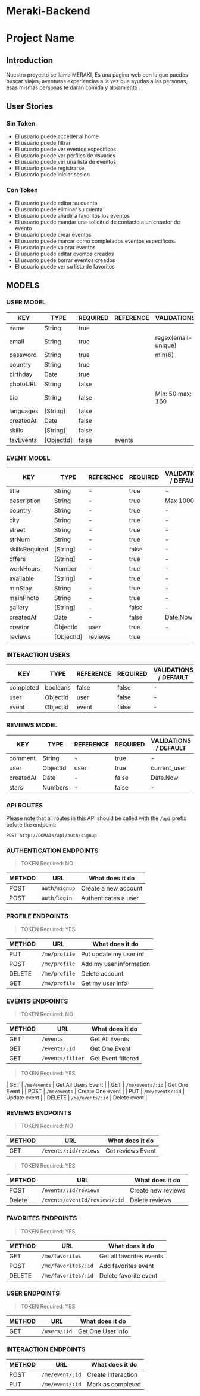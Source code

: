 # Meraki-Backend
# Project Name

## Introduction

Nuestro proyecto se llama MERAKI, Es una pagina web con la que puedes buscar viajes, aventuras experiencias a la vez que ayudas a las personas, esas mismas personas te daran comida y alojamiento .

## User Stories 
### Sin Token 
 
* El usuario puede acceder al home 
* El usuario puede filtrar 
* El usuario puede ver eventos especificos 
* El usuario puede ver perfiles de usuarios 
* El usuario puede ver una lista de eventos 
* El usuario puede registrarse 
* El usuario puede iniciar sesion

### Con Token
* El usuario puede editar su cuenta 
* El usuario puede eliminar su cuenta
* El usuario puede añadir a favoritos los eventos 
* El usuario puede mandar una solicitud de contacto a un creador de evento  
* El usuario puede crear eventos 
* El usuario puede marcar como completados eventos especificos.
* El usuario puede valorar eventos 
* El usuario puede editar eventos creados
* El usuario puede borrar eventos creados
* El usuario puede ver su lista de favoritos


## MODELS

### USER MODEL

| KEY       | TYPE     | REQUIRED | REFERENCE | VALIDATIONS          | DEFAULT|
|-----------|----------|----------|-----------|----------------------|--------| 
| name      | String   | true     |           |                      |        |
| email     | String   | true     |           | regex(email-unique)  |        |
| password  | String   | true     |           | min(6)               |        |
| country   | String   | true     |           |                      |        |
| birthday  | Date     | true     |           |                      |        |
| photoURL  | String   | false    |           |                      |  Url   |
| bio       | String   | false    |           | Min: 50 max: 160     |        |
| languages | [String] | false    |           |                      |        |
| createdAt | Date     | false    |           |                      |Date.Now|   
| skills    | [String] | false    |           |                      |        |
| favEvents |[ObjectId]| false    |  events   |                      |        |


### EVENT MODEL

| KEY            | TYPE     | REFERENCE | REQUIRED | VALIDATIONS / DEFAULT |
|----------------|----------|-----------|----------|-----------------------|
| title          | String   | -         | true     | -                     |
| description    | String   | -         | true     | Max 1000              |
| country        | String   | -         | true     | -                     |
| city           | String   | -         | true     | -                     |
| street         | String   | -         | true     | -                     |
| strNum         | String   | -         | true     | -                     |
| skillsRequired | [String] | -         | false    | -                     |
| offers         | [String] | -         | true     | -                     |
| workHours      | Number   | -         | true     | -                     |
| available      | [String] | -         | true     | -                     |
| minStay        | String   | -         | true     | -                     |
| mainPhoto      | String   | -         | true     | -                     |
| gallery        | [String] | -         | false    | -                     |
| createdAt      | Date     | -         | false    | Date.Now              |
| creator        | ObjectId | user      | true     | -                     |
| reviews        |[ObjectId]| reviews   | true     |                       |

### INTERACTION USERS

| KEY            | TYPE     | REFERENCE | REQUIRED | VALIDATIONS / DEFAULT |
|----------------|----------|-----------|----------|-----------------------|
| completed      | booleans | false     | false    | -                     |        
| user           | ObjectId | user      | false    | -                     | 
| event          | ObjectId | event     | false    | -                     | 



### REVIEWS MODEL
| KEY      | TYPE     | REFERENCE | REQUIRED | VALIDATIONS / DEFAULT       |
| -------- | -------- | --------- | -------- | ----------------------------|
| comment  | String   | -         | true     | -                           |
| user     | ObjectId | user      | true     | current_user                |
| createdAt| Date     | -         | false    | Date.Now                    |
| stars    | Numbers  | -         | false    | -                           |

### API ROUTES

Please note that all routes in this API should be called with the `/api` prefix before the endpoint:

```
POST http://DOMAIN/api/auth/signup
```

### AUTHENTICATION ENDPOINTS
> TOKEN Required: NO

| METHOD | URL           | What does it do      |
| ------ | ------------- | -------------------- |
| POST   | `auth/signup` | Create a new account |
| POST   | `auth/login`  | Authenticates a user |

### PROFILE ENDPOINTS
> TOKEN Required: YES

| METHOD | URL                        | What does it do          |
| ------ | ---------------------------| ------------------------ |
| PUT    | `/me/profile`              | Put update my user inf   |
| POST   | `/me/profile`              | Add my user information  |
| DELETE | `/me/profile`              | Delete account           |
| GET    | `/me/profile`              | Get my user info         |

### EVENTS ENDPOINTS

> TOKEN Required: NO

| METHOD | URL                        | What does it do          |
| ------ | ---------------------------| ------------------------ |
| GET    | `/events`                  | Get All Events           |
| GET    | `/events/:id`              | Get One Event            |
| GET    | `/events/filter`           | Get Event filtered       |

> TOKEN Required: YES

| GET    | `/me/events`               | Get All Users Event      |
| GET    | `/me/events/:id`           | Get One Event            |
| POST   | `/me/events`               | Create One event         |
| PUT    | `/me/events/:id`           | Update event             |
| DELETE | `/me/events/:id`           | Delete event             |

### REVIEWS ENDPOINTS

> TOKEN Required: NO

| METHOD | URL                          | What does it do          |
| ------ | -----------------------------| ------------------------ |
| GET    | `/events/:id/reviews`        | Get reviews Event        |

> TOKEN Required: YES

| METHOD | URL                           | What does it do          |
| ------ | ------------------------------| ------------------------ |
| POST   | `/events/:id/reviews`         | Create new reviews       |
| Delete | `/events/eventId/reviews/:id` | Delete reviews           |

### FAVORITES ENDPOINTS
> TOKEN Required: YES

| METHOD | URL                        | What does it do          |
| ------ | ---------------------------| ------------------------ |
| GET    | `/me/favorites`            | Get all favorites events |
| POST   | `/me/favorites/:id`        | Add favorites event      |
| DELETE | `/me/favorites/:id`        | Delete favorite event    |

### USER ENDPOINTS

> TOKEN Required: YES

| METHOD | URL                        | What does it do          |
| ------ | ---------------------------| ------------------------ |
| GET    | `/users/:id`               | Get One User info        |


### INTERACTION ENDPOINTS

| METHOD | URL                        | What does it do          |
| ------ | ---------------------------| ------------------------ |
| POST   | `/me/event/:id`            | Create Interaction       |
| PUT    | `/me/event/:id`            | Mark as completed        |

